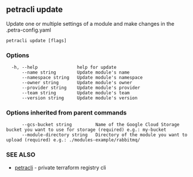 ## petracli update

Update one or multiple settings of a module and make changes in the .petra-config.yaml

```
petracli update [flags]
```

### Options

```
  -h, --help               help for update
      --name string        Update module's name
      --namespace string   Update module's namespace
      --owner string       Update module's owner
      --provider string    Update module's provider
      --team string        Update module's team
      --version string     Update module's version
```

### Options inherited from parent commands

```
      --gcs-bucket string         Name of the Google Cloud Storage bucket you want to use for storage (required) e.g.: my-bucket
      --module-directory string   Directory of the module you want to upload (required) e.g.: ./modules-example/rabbitmq/
```

### SEE ALSO

* [petracli](petracli.md)	 - private terraform registry cli

